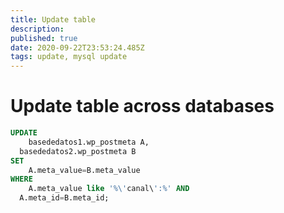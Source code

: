 ```yaml
---
title: Update table
description: 
published: true
date: 2020-09-22T23:53:24.485Z
tags: update, mysql update
---
```


# Update table across databases


```sql
UPDATE 
	basededatos1.wp_postmeta A, 
  basededatos2.wp_postmeta B  
SET  
	A.meta_value=B.meta_value  
WHERE 
	A.meta_value like '%\'canal\':%' AND  
  A.meta_id=B.meta_id;
```